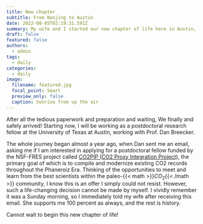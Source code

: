 ```yaml
---
title: New chapter
subtitle: From Nanjing to Austin
date: 2022-08-05T02:19:31.591Z
summary: My wife and I started our new chapter of life here in Austin, Texas.
draft: false
featured: false
authors:
  - admin
tags:
  - daily
categories:
  - daily
image:
  filename: featured.jpg
  focal_point: Smart
  preview_only: false
  caption: Sunrise from up the air
---
```

After all the tedious paperwork and preparation and waiting, We finally and safely arrived! Starting now, I will be working as a postdoctoral research fellow at the University of Texas at Austin, working with Prof. Dan Breecker. 

The whole journey began almost a year ago, when Dan sent me an email, asking me if I am interested in applying for a postdoctoral fellow funded by the NSF-FRES project called [CO2PIP (CO2 Proxy Integration Project)](https://paleo-co2.org/co2pip), the primary goal of which is to compile and modernize existing CO2 records throughout the Phaneroiz Era. Thinking of the opportunities to meet and learn from the best scientists within the paleo-{{< math >}}$CO_{2}${{< /math >}} community, I know this is an offer I simply could not resist. However, such a life-changing decision cannot be made by myself. I vividly remember it was a Sunday morning, so I immediately told my wife after receiving this email. She supports me 100 percent as always, and the rest is history. 

Cannot wait to begin this new chapter of life!
